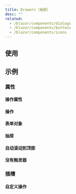 ```yaml
---
title: Drawers（抽屉）
desc: ""
related:
  - /blazor/components/dialogs
  - /blazor/components/buttons
  - /blazor/components/icons
---
```


## 使用

<drawers-usage></drawers-usage>

## 示例

### 属性

#### 操作属性

<masa-example file="Examples.components.drawers.ActionProps"></masa-example>

#### 操作

<masa-example file="Examples.components.drawers.Actions"></masa-example>

#### 表单对象

<masa-example file="Examples.components.drawers.FormModel"></masa-example>

#### 抽屉

<masa-example file="Examples.components.drawers.Left"></masa-example>

#### 自动滚动到顶部

<masa-example file="Examples.components.drawers.ScrollToTopOnHide"></masa-example>

#### 没有触发器

<masa-example file="Examples.components.drawers.WithoutActivator"></masa-example>

### 插槽

#### 自定义操作

<masa-example file="Examples.components.drawers.CustomActions"></masa-example>
